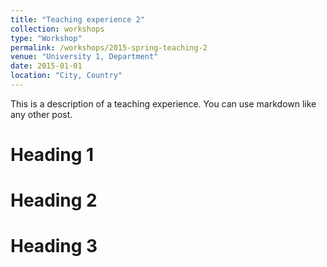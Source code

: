```yaml
---
title: "Teaching experience 2"
collection: workshops
type: "Workshop"
permalink: /workshops/2015-spring-teaching-2
venue: "University 1, Department"
date: 2015-01-01
location: "City, Country"
---
```


This is a description of a teaching experience. You can use markdown like any other post.

Heading 1
======

Heading 2
======

Heading 3
======
